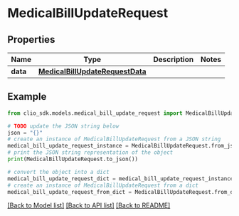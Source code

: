 # MedicalBillUpdateRequest


## Properties

Name | Type | Description | Notes
------------ | ------------- | ------------- | -------------
**data** | [**MedicalBillUpdateRequestData**](MedicalBillUpdateRequestData.md) |  | 

## Example

```python
from clio_sdk.models.medical_bill_update_request import MedicalBillUpdateRequest

# TODO update the JSON string below
json = "{}"
# create an instance of MedicalBillUpdateRequest from a JSON string
medical_bill_update_request_instance = MedicalBillUpdateRequest.from_json(json)
# print the JSON string representation of the object
print(MedicalBillUpdateRequest.to_json())

# convert the object into a dict
medical_bill_update_request_dict = medical_bill_update_request_instance.to_dict()
# create an instance of MedicalBillUpdateRequest from a dict
medical_bill_update_request_from_dict = MedicalBillUpdateRequest.from_dict(medical_bill_update_request_dict)
```
[[Back to Model list]](../README.md#documentation-for-models) [[Back to API list]](../README.md#documentation-for-api-endpoints) [[Back to README]](../README.md)


